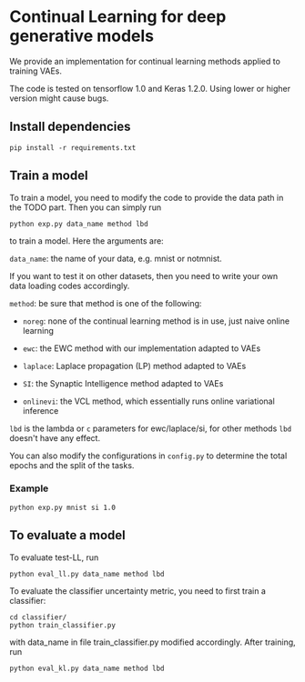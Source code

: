 # Continual Learning for deep generative models

We provide an implementation for continual learning methods applied to training VAEs. 

The code is tested on tensorflow 1.0 and Keras 1.2.0. Using lower or higher version might
cause bugs.

## Install dependencies

    pip install -r requirements.txt

## Train a model

To train a model, you need to modify the code to provide the data path in the TODO part. 
Then you can simply run

    python exp.py data_name method lbd
    
to train a model. Here the arguments are:

`data_name`: the name of your data, e.g. mnist or notmnist. 

If you want to test it on other datasets, then you need to write your own data loading codes accordingly.

`method`: be sure that method is one of the following:

+ `noreg`: none of the continual learning method is in use, just naive online learning

+ `ewc`: the EWC method with our implementation adapted to VAEs

+ `laplace`: Laplace propagation (LP) method adapted to VAEs

+ `SI`: the Synaptic Intelligence method adapted to VAEs

+ `onlinevi`: the VCL method, which essentially runs online variational inference

`lbd` is the lambda or `c` parameters for ewc/laplace/si, for other methods `lbd` doesn't have any effect.

You can also modify the configurations in `config.py` to determine the total epochs and the split of the tasks.

### Example

    python exp.py mnist si 1.0

## To evaluate a model

To evaluate test-LL, run

    python eval_ll.py data_name method lbd
    
To evaluate the classifier uncertainty metric, you need to first train a classifier:

    cd classifier/
    python train_classifier.py
    
with data_name in file train_classifier.py modified accordingly. After training, run

    python eval_kl.py data_name method lbd
